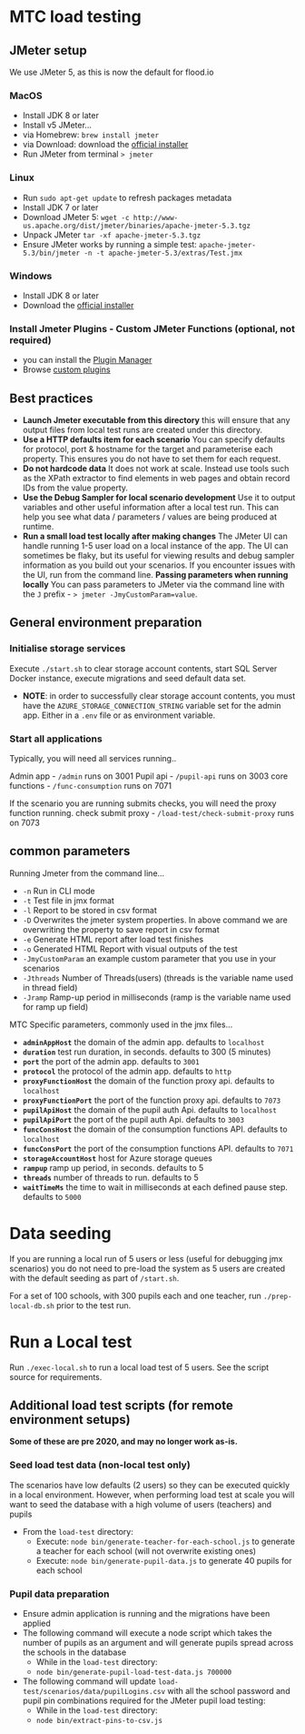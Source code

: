 # MTC load testing

## JMeter setup

We use JMeter 5, as this is now the default for flood.io

### MacOS
* Install JDK 8 or later
* Install v5 JMeter...
* via Homebrew: `brew install jmeter`
* via Download: download the [official installer](https://jmeter.apache.org/download_jmeter.cgi_)
* Run JMeter from terminal `> jmeter`

### Linux
* Run `sudo apt-get update` to refresh packages metadata
* Install JDK 7 or later
* Download JMeter 5: `wget -c http://www-us.apache.org/dist/jmeter/binaries/apache-jmeter-5.3.tgz`
* Unpack JMeter `tar -xf apache-jmeter-5.3.tgz`
* Ensure JMeter works by running a simple test:
`apache-jmeter-5.3/bin/jmeter -n -t apache-jmeter-5.3/extras/Test.jmx`

### Windows
* Install JDK 8 or later
* Download the [official installer](https://jmeter.apache.org/download_jmeter.cgi_)

### Install Jmeter Plugins - Custom JMeter Functions (optional, not required)
* you can install the [Plugin Manager](https://www.blazemeter.com/blog/how-install-jmeter-plugins-manager)
* Browse [custom plugins](https://jmeter-plugins.org/wiki/Functions/)

## Best practices
* **Launch Jmeter executable from this directory** this will ensure that any output files from local test runs are created under this directory.
* **Use a HTTP defaults item for each scenario** You can specify defaults for protocol, port & hostname for the target and parameterise each property.  This ensures you do not have to set them for each request.
* **Do not hardcode data** It does not work at scale.  Instead use tools such as the XPath extractor to find elements in web pages and obtain record IDs from the value property.
* **Use the Debug Sampler for local scenario development** Use it to output variables and other useful information after a local test run.  This can help you see what data / parameters / values are being produced at runtime.
* **Run a small load test locally after making changes**  The JMeter UI can handle running 1-5 user load on a local instance of the app.  The UI can sometimes be flaky, but its useful for viewing results and debug sampler information as you build out your scenarios.  If you encounter issues with the UI, run from the command line.
**Passing parameters when running locally** You can pass parameters to JMeter via the command line with the `J` prefix - `> jmeter -JmyCustomParam=value`.


## General environment preparation

### Initialise storage services
Execute `./start.sh` to clear storage account contents, start SQL Server Docker instance, execute migrations and seed default data set.
* **NOTE**: in order to successfully clear storage account contents, you must have the `AZURE_STORAGE_CONNECTION_STRING` variable set for the admin app.  Either in a `.env` file or as environment variable.
### Start all applications

Typically, you will need all services running..

Admin app - `/admin` runs on 3001
Pupil api - `/pupil-api` runs on 3003
core functions - `/func-consumption` runs on 7071

If the scenario you are running submits checks, you will need the proxy function running.
check submit proxy - `/load-test/check-submit-proxy` runs on 7073

## common parameters

Running Jmeter from the command line...
* `-n` Run in CLI mode
* `-t` Test file in jmx format
* `-l` Report to be stored in csv format
* `-D` Overwrites the jmeter system properties. In above command we are overwriting the property to save report in csv format
* `-e` Generate HTML report after load test finishes
* `-o` Generated HTML Report with visual outputs of the test
* `-JmyCustomParam` an example custom parameter that you use in your scenarios
* `-Jthreads` Number of Threads(users) (threads is the variable name used in thread field)
* `-Jramp` Ramp-up period in milliseconds (ramp is the variable name used for ramp up field)

MTC Specific parameters, commonly used in the jmx files...

- **`adminAppHost`** the domain of the admin app. defaults to `localhost`
- **`duration`** test run duration, in seconds. defaults to 300 (5 minutes)
- **`port`** the port of the admin app. defaults to `3001`
- **`protocol`** the protocol of the admin app. defaults to `http`
- **`proxyFunctionHost`** the domain of the function proxy api. defaults to `localhost`
- **`proxyFunctionPort`** the port of the function proxy api. defaults to `7073`
- **`pupilApiHost`** the domain of the pupil auth Api. defaults to `localhost`
- **`pupilApiPort`** the port of the pupil auth Api. defaults to `3003`
- **`funcConsHost`** the domain of the consumption functions API. defaults to `localhost`
- **`funcConsPort`** the port of the consumption functions API. defaults to `7071`
- **`storageAccountHost`** host for Azure storage queues
- **`rampup`** ramp up period, in seconds. defaults to 5
- **`threads`** number of threads to run. defaults to 5
- **`waitTimeMs`** the time to wait in milliseconds at each defined pause step. defaults to `5000`

# Data seeding
If you are running a local run of 5 users or less (useful for debugging jmx scenarios) you do not need to pre-load the system as 5 users are created with the default seeding as part of `/start.sh`.

For a set of 100 schools, with 300 pupils each and one teacher, run `./prep-local-db.sh` prior to the test run.

# Run a Local test
Run `./exec-local.sh` to run a local load test of 5 users.  See the script source for requirements.

## Additional load test scripts (for remote environment setups)
**Some of these are pre 2020, and may no longer work as-is.**

### Seed load test data (non-local test only)
The scenarios have low defaults (2 users) so they can be executed quickly in a local environment.  However, when performing load test at scale you will want to seed the database with a high volume of users (teachers) and pupils
* From the `load-test` directory:
    * Execute: `node bin/generate-teacher-for-each-school.js` to generate a teacher for each school (will not overwrite existing ones)
    * Execute: `node bin/generate-pupil-data.js` to generate 40 pupils for each school

### Pupil data preparation
* Ensure admin application is running and the migrations have been applied
* The following command will execute a node script which takes the number of pupils as an argument and will generate pupils spread across the schools in the database
    * While in the `load-test` directory:
    * `node bin/generate-pupil-load-test-data.js 700000`
* The following command will update `load-test/scenarios/data/pupilLogins.csv` with all the school password and pupil pin combinations required for the JMeter pupil load testing:
    * While in the `load-test` directory:
    * `node bin/extract-pins-to-csv.js`
